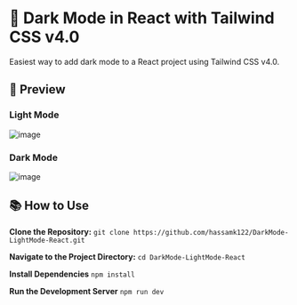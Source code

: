 # 🌙 Dark Mode in React with Tailwind CSS v4.0

Easiest way to add dark mode to a React project using Tailwind CSS v4.0.

## 📸 Preview

### Light Mode

![image](https://github.com/user-attachments/assets/45a62cc9-5df7-4318-b925-47a888b4b521)


### Dark Mode

![image](https://github.com/user-attachments/assets/6f38ef61-44cf-48d8-a9a1-af6a7480a077)



## 📚 How to Use

**Clone the Repository:**
``` git clone https://github.com/hassamk122/DarkMode-LightMode-React.git ```

**Navigate to the Project Directory:**
``` cd DarkMode-LightMode-React ```

**Install Dependencies**
``` npm install ```

**Run the Development Server**
``` npm run dev ```

